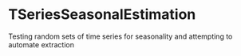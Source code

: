 # TSeriesSeasonalEstimation
Testing random sets of time series for seasonality and attempting to automate extraction

